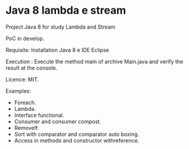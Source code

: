 # Java 8 lambda e stream
Project Java 8 for study Lambda and Stream

PoC in develop.

Requisite: Installation Java 8 e IDE Eclipse

Execution : Execute the method main of archive Main.java and verify the result at the console.

Licence: MIT.

Examples:
 * Foreach. 
 * Lambda.
 * Interface functional.
 * Consumer and consumer compost.
 * RemoveIf.
 * Sort with comparator and comparator auto boxing.
 * Access in methods and constructor withreference.
